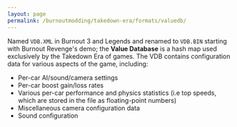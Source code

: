 ```yaml
---
layout: page
permalink: /burnoutmodding/takedown-era/formats/valuedb/
---
```


Named `VDB.XML` in Burnout 3 and Legends and renamed to `VDB.BIN` starting with Burnout Revenge's demo; the **Value Database** is a hash map used exclusively by the Takedown Era of games. The VDB contains configuration data for various aspects of the game, including:
  * Per-car AI/sound/camera settings
  * Per-car boost gain/loss rates 
  * Various per-car performance and physics statistics (i.e top speeds, which are stored in the file as floating-point numbers)
  * Miscellaneous camera configuration data
  * Sound configuration
